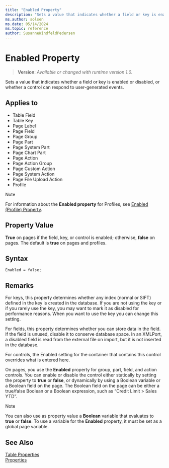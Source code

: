 ```yaml
---
title: "Enabled Property"
description: "Sets a value that indicates whether a field or key is enabled or disabled, or whether a control can respond to user-generated events."
ms.author: solsen
ms.date: 05/14/2024
ms.topic: reference
author: SusanneWindfeldPedersen
---
```

[//]: # (START>DO_NOT_EDIT)
[//]: # (IMPORTANT:Do not edit any of the content between here and the END>DO_NOT_EDIT.)
[//]: # (Any modifications should be made in the .xml files in the ModernDev repo.)
# Enabled Property
> **Version**: _Available or changed with runtime version 1.0._

Sets a value that indicates whether a field or key is enabled or disabled, or whether a control can respond to user-generated events.

## Applies to
-   Table Field
-   Table Key
-   Page Label
-   Page Field
-   Page Group
-   Page Part
-   Page System Part
-   Page Chart Part
-   Page Action
-   Page Action Group
-   Page Custom Action
-   Page System Action
-   Page File Upload Action
-   Profile

[//]: # (IMPORTANT: END>DO_NOT_EDIT)


> [!NOTE]
> For information about the **Enabled property** for Profiles, see [Enabled (Profile) Property](devenv-enabled-profile-property.md).

## Property Value  
 **True** on pages if the field, key, or control is enabled; otherwise, **false** on pages. The default is **true** on pages and profiles.  

## Syntax

```AL
Enabled = false;
```

## Remarks

For keys, this property determines whether any index (normal or SIFT) defined in the key is created in the database. If you are not using the key or if you rarely use the key, you may want to mark it as disabled for performance reasons. When you want to use the key you can change this setting.  

For fields, this property determines whether you can store data in the field. If the field is unused, disable it to conserve database space. In an XMLPort, a disabled field is read from the external file on import, but it is not inserted in the database.  

For controls, the Enabled setting for the container that contains this control overrides what is entered here.  

On pages, you use the **Enabled** property for group, part, field, and action controls. You can enable or disable the control either statically by setting the property to **true** or **false**, or dynamically by using a Boolean variable or a Boolean field on the page. The Boolean field on the page can be either a true/false Boolean or a Boolean expression, such as “Credit Limit > Sales YTD”.  

> [!NOTE]  
> You can also use as property value a **Boolean** variable that evaluates to **true** or **false**. To use a variable for the **Enabled** property, it must be set as a global page variable.

## See Also

[Table Properties](devenv-table-properties.md)  
[Properties](devenv-properties.md)  